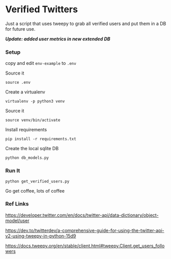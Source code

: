 # Verified Twitters

Just a script that uses tweepy to grab all verified users and put them in a DB for future use.

***Update: added user metrics in new extended DB***

### Setup

copy and edit `env-example` to `.env`

Source it

`source .env`

Create a virtualenv

`virtualenv -p python3 venv`

Source it

`source venv/bin/activate`

Install requirements

`pip install -r requirements.txt`

Create the local sqlite DB

`python db_models.py`

### Run It

`python get_verified_users.py`

Go get coffee, lots of coffee


### Ref Links

https://developer.twitter.com/en/docs/twitter-api/data-dictionary/object-model/user

https://dev.to/twitterdev/a-comprehensive-guide-for-using-the-twitter-api-v2-using-tweepy-in-python-15d9

https://docs.tweepy.org/en/stable/client.html#tweepy.Client.get_users_followers


